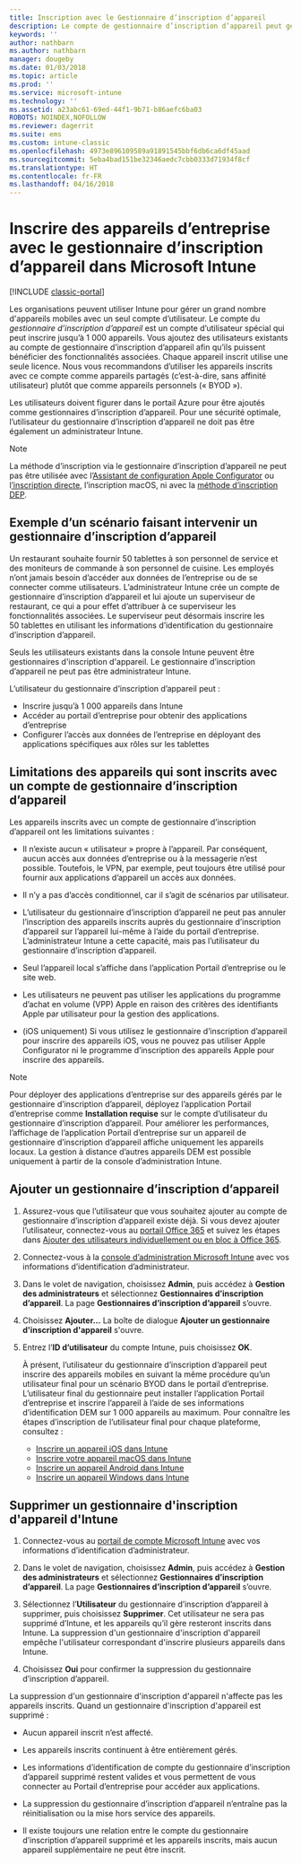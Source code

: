 ```yaml
---
title: Inscription avec le Gestionnaire d’inscription d’appareil
description: Le compte de gestionnaire d’inscription d’appareil peut gérer un grand nombre d’appareils mobiles d’entreprise partagés avec un seul compte d’utilisateur.
keywords: ''
author: nathbarn
ms.author: nathbarn
manager: dougeby
ms.date: 01/03/2018
ms.topic: article
ms.prod: ''
ms.service: microsoft-intune
ms.technology: ''
ms.assetid: a23abc61-69ed-44f1-9b71-b86aefc6ba03
ROBOTS: NOINDEX,NOFOLLOW
ms.reviewer: dagerrit
ms.suite: ems
ms.custom: intune-classic
ms.openlocfilehash: 4973e896109589a91891545bbf6db6ca6df45aad
ms.sourcegitcommit: 5eba4bad151be32346aedc7cbb0333d71934f8cf
ms.translationtype: HT
ms.contentlocale: fr-FR
ms.lasthandoff: 04/16/2018
---
```

# <a name="enroll-corporate-owned-devices-with-the-device-enrollment-manager-in-microsoft-intune"></a>Inscrire des appareils d’entreprise avec le gestionnaire d’inscription d’appareil dans Microsoft Intune

[!INCLUDE [classic-portal](../includes/classic-portal.md)]

Les organisations peuvent utiliser Intune pour gérer un grand nombre d'appareils mobiles avec un seul compte d’utilisateur. Le compte du *gestionnaire d’inscription d’appareil* est un compte d’utilisateur spécial qui peut inscrire jusqu’à 1 000 appareils. Vous ajoutez des utilisateurs existants au compte de gestionnaire d’inscription d’appareil afin qu’ils puissent bénéficier des fonctionnalités associées. Chaque appareil inscrit utilise une seule licence. Nous vous recommandons d’utiliser les appareils inscrits avec ce compte comme appareils partagés (c’est-à-dire, sans affinité utilisateur) plutôt que comme appareils personnels (« BYOD »).  

Les utilisateurs doivent figurer dans le portail Azure pour être ajoutés comme gestionnaires d’inscription d’appareil. Pour une sécurité optimale, l’utilisateur du gestionnaire d’inscription d’appareil ne doit pas être également un administrateur Intune.

>[!NOTE]
>La méthode d’inscription via le gestionnaire d’inscription d’appareil ne peut pas être utilisée avec l’[Assistant de configuration Apple Configurator](ios-setup-assistant-enrollment-in-microsoft-intune.md) ou l[’inscription directe](ios-direct-enrollment-in-microsoft-intune.md), l’inscription macOS, ni avec la [méthode d’inscription DEP](ios-device-enrollment-program-in-microsoft-intune.md).

## <a name="example-of-a-device-enrollment-manager-scenario"></a>Exemple d’un scénario faisant intervenir un gestionnaire d’inscription d’appareil

Un restaurant souhaite fournir 50 tablettes à son personnel de service et des moniteurs de commande à son personnel de cuisine. Les employés n’ont jamais besoin d’accéder aux données de l’entreprise ou de se connecter comme utilisateurs. L’administrateur Intune crée un compte de gestionnaire d’inscription d’appareil et lui ajoute un superviseur de restaurant, ce qui a pour effet d’attribuer à ce superviseur les fonctionnalités associées. Le superviseur peut désormais inscrire les 50 tablettes en utilisant les informations d’identification du gestionnaire d’inscription d’appareil.

Seuls les utilisateurs existants dans la console Intune peuvent être gestionnaires d'inscription d'appareil. Le gestionnaire d’inscription d’appareil ne peut pas être administrateur Intune.

L’utilisateur du gestionnaire d’inscription d’appareil peut :

-   Inscrire jusqu’à 1 000 appareils dans Intune
-   Accéder au portail d’entreprise pour obtenir des applications d’entreprise
-   Configurer l’accès aux données de l’entreprise en déployant des applications spécifiques aux rôles sur les tablettes

## <a name="limitations-of-devices-that-are-enrolled-with-a-dem-account"></a>Limitations des appareils qui sont inscrits avec un compte de gestionnaire d’inscription d’appareil

Les appareils inscrits avec un compte de gestionnaire d’inscription d’appareil ont les limitations suivantes :

  - Il n’existe aucun « utilisateur » propre à l’appareil. Par conséquent, aucun accès aux données d’entreprise ou à la messagerie n’est possible. Toutefois, le VPN, par exemple, peut toujours être utilisé pour fournir aux applications d’appareil un accès aux données.

  - Il n’y a pas d’accès conditionnel, car il s’agit de scénarios par utilisateur.

  - L’utilisateur du gestionnaire d’inscription d’appareil ne peut pas annuler l’inscription des appareils inscrits auprès du gestionnaire d’inscription d’appareil sur l’appareil lui-même à l’aide du portail d’entreprise. L’administrateur Intune a cette capacité, mais pas l’utilisateur du gestionnaire d’inscription d’appareil.

  - Seul l’appareil local s’affiche dans l’application Portail d’entreprise ou le site web.

  - Les utilisateurs ne peuvent pas utiliser les applications du programme d’achat en volume (VPP) Apple en raison des critères des identifiants Apple par utilisateur pour la gestion des applications.

  - (iOS uniquement) Si vous utilisez le gestionnaire d’inscription d’appareil pour inscrire des appareils iOS, vous ne pouvez pas utiliser Apple Configurator ni le programme d’inscription des appareils Apple pour inscrire des appareils.

> [!NOTE]
> Pour déployer des applications d’entreprise sur des appareils gérés par le gestionnaire d’inscription d’appareil, déployez l’application Portail d’entreprise comme **Installation requise** sur le compte d’utilisateur du gestionnaire d’inscription d’appareil.
> Pour améliorer les performances, l’affichage de l’application Portail d’entreprise sur un appareil de gestionnaire d’inscription d’appareil affiche uniquement les appareils locaux. La gestion à distance d’autres appareils DEM est possible uniquement à partir de la console d’administration Intune.


## <a name="add-a-device-enrollment-manager"></a>Ajouter un gestionnaire d’inscription d’appareil

1. Assurez-vous que l’utilisateur que vous souhaitez ajouter au compte de gestionnaire d’inscription d’appareil existe déjà. Si vous devez ajouter l’utilisateur, connectez-vous au [portail Office 365](https://go.microsoft.com/fwlink/p/?LinkId=698854) et suivez les étapes dans [Ajouter des utilisateurs individuellement ou en bloc à Office 365](https://support.office.com/article/Add-users-individually-or-in-bulk-to-Office-365-Admin-Help-1970f7d6-03b5-442f-b385-5880b9c256ec).

2. Connectez-vous à la [console d’administration Microsoft Intune](https://manage.microsoft.com) avec vos informations d’identification d’administrateur.

3. Dans le volet de navigation, choisissez **Admin**, puis accédez à **Gestion des administrateurs** et sélectionnez **Gestionnaires d’inscription d’appareil**. La page **Gestionnaires d’inscription d’appareil** s’ouvre.

4. Choisissez **Ajouter...** La boîte de dialogue **Ajouter un gestionnaire d'inscription d'appareil** s'ouvre.

5. Entrez l’**ID d’utilisateur** du compte Intune, puis choisissez **OK**.

   À présent, l’utilisateur du gestionnaire d’inscription d’appareil peut inscrire des appareils mobiles en suivant la même procédure qu’un utilisateur final pour un scénario BYOD dans le portail d’entreprise. L’utilisateur final du gestionnaire peut installer l’application Portail d’entreprise et inscrire l’appareil à l’aide de ses informations d’identification DEM sur 1 000 appareils au maximum. Pour connaître les étapes d’inscription de l’utilisateur final pour chaque plateforme, consultez :

   - [Inscrire un appareil iOS dans Intune](https://docs.microsoft.com/intune-user-help/enroll-your-device-in-intune-ios)
   - [Inscrire votre appareil macOS dans Intune](https://docs.microsoft.com/intune-user-help/enroll-your-device-in-intune-macos)
   - [Inscrire un appareil Android dans Intune](https://docs.microsoft.com/intune-user-help/enroll-your-device-in-intune-android)
   - [Inscrire un appareil Windows dans Intune](https://docs.microsoft.com/intune-user-help/enroll-your-device-in-intune-windows)

## <a name="delete-a-device-enrollment-manager-from-intune"></a>Supprimer un gestionnaire d'inscription d'appareil d'Intune

1.  Connectez-vous au [portail de compte Microsoft Intune](https://manage.microsoft.com) avec vos informations d’identification d’administrateur.

2.  Dans le volet de navigation, choisissez **Admin**, puis accédez à **Gestion des administrateurs** et sélectionnez **Gestionnaires d’inscription d’appareil**. La page **Gestionnaires d’inscription d’appareil** s’ouvre.

3.  Sélectionnez l’**Utilisateur** du gestionnaire d’inscription d’appareil à supprimer, puis choisissez **Supprimer**. Cet utilisateur ne sera pas supprimé d’Intune, et les appareils qu’il gère resteront inscrits dans Intune. La suppression d'un gestionnaire d'inscription d'appareil empêche l'utilisateur correspondant d'inscrire plusieurs appareils dans Intune.

4.  Choisissez **Oui** pour confirmer la suppression du gestionnaire d’inscription d’appareil.

La suppression d'un gestionnaire d'inscription d'appareil n'affecte pas les appareils inscrits. Quand un gestionnaire d'inscription d'appareil est supprimé :

-   Aucun appareil inscrit n’est affecté.

-   Les appareils inscrits continuent à être entièrement gérés.

-   Les informations d’identification de compte du gestionnaire d’inscription d’appareil supprimé restent valides et vous permettent de vous connecter au Portail d’entreprise pour accéder aux applications.

-   La suppression du gestionnaire d’inscription d’appareil n’entraîne pas la réinitialisation ou la mise hors service des appareils.

-   Il existe toujours une relation entre le compte du gestionnaire d’inscription d’appareil supprimé et les appareils inscrits, mais aucun appareil supplémentaire ne peut être inscrit.
